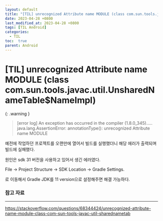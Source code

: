 ```yaml
---
layout: default
title: "[TIL] unrecognized Attribute name MODULE (class com.sun.tools.javac.util.UnsharedNameTable$NameImpl)"
date: 2023-04-28 +0800
last_modified_at: 2023-04-28 +0800
tags: [TIL Android]
categories:
  - TIL
toc:  true
parent: Android
---
```


# [TIL] unrecognized Attribute name MODULE (class com.sun.tools.javac.util.UnsharedNameTable$NameImpl)

{: .warning }
>[error log] 
An exception has occurred in the compiler (1.8.0_345)…..
java.lang.AssertionError: annotationType(): unrecognized Attribute name MODULE

예전에 작업하던 프로젝트를 오랜만에 열어서 빌드를 실행했더니 해당 에러가 출력되며 빌드에 실패했다.

원인은 sdk 31 버전을 사용하고 있어서 생긴 에러였다.

File → Project Structure → SDK Location → Gradle Settings.

로 이동해서 Gradle JDK를 11 version으로 설정해주면 해결 가능하다.

### 참고 자료

---

<https://stackoverflow.com/questions/68344424/unrecognized-attribute-name-module-class-com-sun-tools-javac-util-sharednametab>